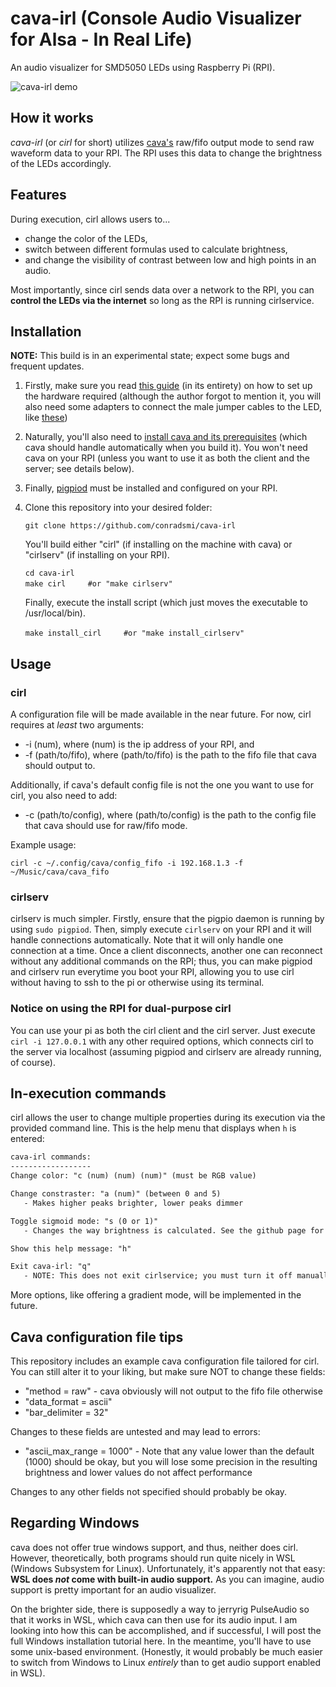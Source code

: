 # cava-irl (Console Audio Visualizer for Alsa - In Real Life)

An audio visualizer for SMD5050 LEDs using Raspberry Pi (RPI).

![cava-irl demo](https://github.com/conradsmi/cava-irl/blob/master/cava-irl.gif "cava-irl demo")

## How it works

*cava-irl* (or *cirl* for short) utilizes [cava's](https://github.com/karlstav/cava) raw/fifo output mode to send raw waveform data to your RPI. The RPI uses this data to change the brightness of the LEDs accordingly.

## Features

During execution, cirl allows users to...

* change the color of the LEDs,
* switch between different formulas used to calculate brightness,
* and change the visibility of contrast between low and high points in an audio.

Most importantly, since cirl sends data over a network to the RPI, you can __control the LEDs via the internet__ so long as the RPI is running cirlservice.

## Installation

__NOTE:__ This build is in an experimental state; expect some bugs and frequent updates.

1. Firstly, make sure you read [this guide](https://dordnung.de/raspberrypi-ledstrip/) (in its entirety) on how to set up the hardware required (although the author forgot to mention it, you will also need some adapters to connect the male jumper cables to the LED, like [these](https://www.amazon.com/iCreating-Connector-Conductor-Controller-Solderless/dp/B074G48LWQ))

1. Naturally, you'll also need to [install cava and its prerequisites](https://github.com/karlstav/cava/#Installing) (which cava should handle automatically when you build it). You won't need cava on your RPI (unless you want to use it as both the client and the server; see details below).

1. Finally, [pigpiod](http://abyz.me.uk/rpi/pigpio/download.html) must be installed and configured on your RPI.

1. Clone this repository into your desired folder:

    `git clone https://github.com/conradsmi/cava-irl`

   You'll build either "cirl" (if installing on the machine with cava) or "cirlserv" (if installing on your RPI).

    `cd cava-irl`\
    `make cirl` &nbsp; &nbsp; &nbsp; &nbsp; `#or "make cirlserv"`

   Finally, execute the install script (which just moves the executable to /usr/local/bin).

    `make install_cirl` &nbsp; &nbsp; &nbsp; &nbsp; `#or "make install_cirlserv"`

## Usage

### cirl

A configuration file will be made available in the near future. For now, cirl requires at *least* two arguments:

* -i (num), where (num) is the ip address of your RPI, and
* -f (path/to/fifo), where (path/to/fifo) is the path to the fifo file that cava should output to.

Additionally, if cava's default config file is not the one you want to use for cirl, you also need to add:

* -c (path/to/config), where (path/to/config) is the path to the config file that cava should use for raw/fifo mode.

Example usage:

`cirl -c ~/.config/cava/config_fifo -i 192.168.1.3 -f ~/Music/cava/cava_fifo`

### cirlserv

cirlserv is much simpler. Firstly, ensure that the pigpio daemon is running by using `sudo pigpiod`. Then, simply execute `cirlserv` on your RPI and it will handle connections automatically. Note that it will only handle one connection at a time. Once a client disconnects, another one can reconnect without any additional commands on the RPI; thus, you can make pigpiod and cirlserv run everytime you boot your RPI, allowing you to use cirl without having to ssh to the pi or otherwise using its terminal.

### Notice on using the RPI for dual-purpose cirl

You can use your pi as both the cirl client and the cirl server. Just execute `cirl -i 127.0.0.1` with any other required options, which connects cirl to the server via localhost (assuming pigpiod and cirlserv are already running, of course).

## In-execution commands

cirl allows the user to change multiple properties during its execution via the provided command line. This is the help menu that displays when `h` is entered:

```txt
cava-irl commands:
------------------
Change color: "c (num) (num) (num)" (must be RGB value)

Change constraster: "a (num)" (between 0 and 5)
   - Makes higher peaks brighter, lower peaks dimmer

Toggle sigmoid mode: "s (0 or 1)"
   - Changes the way brightness is calculated. See the github page for details // to be written

Show this help message: "h"

Exit cava-irl: "q"
   - NOTE: This does not exit cirlservice; you must turn it off manually within the pi
```

More options, like offering a gradient mode, will be implemented in the future.

## Cava configuration file tips

This repository includes an example cava configuration file tailored for cirl. You can still alter it to your liking, but make sure NOT to change these fields:

* "method = raw" - cava obviously will not output to the fifo file otherwise
* "data_format = ascii"
* "bar_delimiter = 32"

Changes to these fields are untested and may lead to errors:

* "ascii_max_range = 1000" - Note that any value lower than the default (1000) should be okay, but you will lose some precision in the resulting brightness and lower values do not affect performance

Changes to any other fields not specified should probably be okay.

## Regarding Windows

cava does not offer true windows support, and thus, neither does cirl. However, theoretically, both programs should run quite nicely in WSL (Windows Subsystem for Linux). Unfortunately, it's apparently not that easy: __WSL does *not* come with built-in audio support.__ As you can imagine, audio support is pretty important for an audio visualizer.

On the brighter side, there is supposedly a way to jerryrig PulseAudio so that it works in WSL, which cava can then use for its audio input. I am looking into how this can be accomplished, and if successful, I will post the full Windows installation tutorial here. In the meantime, you'll have to use some unix-based environment. (Honestly, it would probably be much easier to switch from Windows to Linux *entirely* than to get audio support enabled in WSL).
